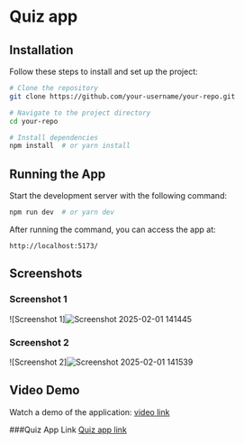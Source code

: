 # Quiz app 

## Installation
Follow these steps to install and set up the project:

```bash
# Clone the repository
git clone https://github.com/your-username/your-repo.git

# Navigate to the project directory
cd your-repo

# Install dependencies
npm install  # or yarn install
```

## Running the App
Start the development server with the following command:

```bash
npm run dev  # or yarn dev
```

After running the command, you can access the app at:
```
http://localhost:5173/
```

## Screenshots
### Screenshot 1
![Screenshot 1]![Screenshot 2025-02-01 141445](https://github.com/user-attachments/assets/b16e235a-1503-4dff-bf60-3d6bd93b0055)

### Screenshot 2
![Screenshot 2]![Screenshot 2025-02-01 141539](https://github.com/user-attachments/assets/2a75e686-91ed-4dff-8a21-09a53a1f9661)

## Video Demo
Watch a demo of the application:
[video link](https://drive.google.com/file/d/1EOxxSPHRod8rjTshR04Q70x5ZteOsw9x/view?usp=sharing)

###Quiz App Link
[Quiz app link](https://quiz-app-rho-topaz.vercel.app/)
